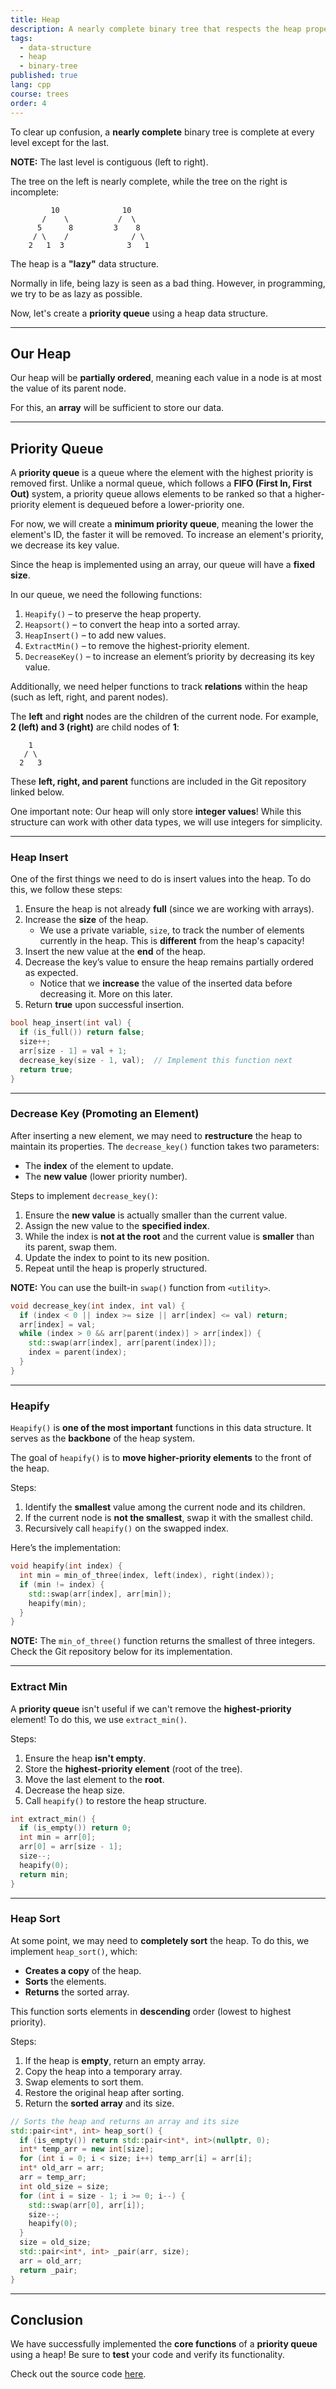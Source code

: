 ```yaml
---
title: Heap
description: A nearly complete binary tree that respects the heap property.
tags:
  - data-structure
  - heap
  - binary-tree
published: true
lang: cpp
course: trees
order: 4
---
```


To clear up confusion, a **nearly complete** binary tree is complete at every level except for the last.

**NOTE:** The last level is contiguous (left to right).

The tree on the left is nearly complete, while the tree on the right is incomplete:
```
         10              10
       /    \           /  \
      5      8         3    8
     / \    /              / \
    2   1  3              3   1
```
The heap is a **"lazy"** data structure.

Normally in life, being lazy is seen as a bad thing. However, in programming, we try to be as lazy as possible.

Now, let's create a **priority queue** using a heap data structure.

---

## Our Heap
Our heap will be **partially ordered**, meaning each value in a node is at most the value of its parent node.

For this, an **array** will be sufficient to store our data.

---

## Priority Queue
A **priority queue** is a queue where the element with the highest priority is removed first. Unlike a normal queue, which follows a **FIFO (First In, First Out)** system, a priority queue allows elements to be ranked so that a higher-priority element is dequeued before a lower-priority one.

For now, we will create a **minimum priority queue**, meaning the lower the element's ID, the faster it will be removed. To increase an element's priority, we decrease its key value.

Since the heap is implemented using an array, our queue will have a **fixed size**.

In our queue, we need the following functions:
1. `Heapify()` – to preserve the heap property.
2. `Heapsort()` – to convert the heap into a sorted array.
3. `HeapInsert()` – to add new values.
4. `ExtractMin()` – to remove the highest-priority element.
5. `DecreaseKey()` – to increase an element’s priority by decreasing its key value.

Additionally, we need helper functions to track **relations** within the heap (such as left, right, and parent nodes).

The **left** and **right** nodes are the children of the current node. For example, **2 (left) and 3 (right)** are child nodes of **1**:
```
    1
   / \
  2   3
```
These **left, right, and parent** functions are included in the Git repository linked below.

One important note: Our heap will only store **integer values**! While this structure can work with other data types, we will use integers for simplicity.

---

### Heap Insert
One of the first things we need to do is insert values into the heap. To do this, we follow these steps:

1. Ensure the heap is not already **full** (since we are working with arrays).
2. Increase the **size** of the heap.
    - We use a private variable, `size`, to track the number of elements currently in the heap. This is **different** from the heap's capacity!
3. Insert the new value at the **end** of the heap.
4. Decrease the key’s value to ensure the heap remains partially ordered as expected.
    - Notice that we **increase** the value of the inserted data before decreasing it. More on this later.
5. Return **true** upon successful insertion.

```cpp
bool heap_insert(int val) {
  if (is_full()) return false;
  size++;
  arr[size - 1] = val + 1;
  decrease_key(size - 1, val);  // Implement this function next
  return true;
}
```

---

### Decrease Key (Promoting an Element)
After inserting a new element, we may need to **restructure** the heap to maintain its properties. The `decrease_key()` function takes two parameters: 
- The **index** of the element to update.
- The **new value** (lower priority number).

Steps to implement `decrease_key()`:
1. Ensure the **new value** is actually smaller than the current value.
2. Assign the new value to the **specified index**.
3. While the index is **not at the root** and the current value is **smaller** than its parent, swap them.
4. Update the index to point to its new position.
5. Repeat until the heap is properly structured.

**NOTE:** You can use the built-in `swap()` function from `<utility>`.
```cpp
void decrease_key(int index, int val) {
  if (index < 0 || index >= size || arr[index] <= val) return;
  arr[index] = val;
  while (index > 0 && arr[parent(index)] > arr[index]) {
    std::swap(arr[index], arr[parent(index)]);
    index = parent(index);
  }
}
```

---

### Heapify
`Heapify()` is **one of the most important** functions in this data structure. It serves as the **backbone** of the heap system.

The goal of `heapify()` is to **move higher-priority elements** to the front of the heap.

Steps:
1. Identify the **smallest** value among the current node and its children.
2. If the current node is **not the smallest**, swap it with the smallest child.
3. Recursively call `heapify()` on the swapped index.

Here’s the implementation:
```cpp
void heapify(int index) {
  int min = min_of_three(index, left(index), right(index));
  if (min != index) {
    std::swap(arr[index], arr[min]);
    heapify(min);
  }
}
```
**NOTE:** The `min_of_three()` function returns the smallest of three integers. Check the Git repository below for its implementation.

---

### Extract Min
A **priority queue** isn't useful if we can't remove the **highest-priority** element! To do this, we use `extract_min()`.

Steps:
1. Ensure the heap **isn't empty**.
2. Store the **highest-priority element** (root of the tree).
3. Move the last element to the **root**.
4. Decrease the heap size.
5. Call `heapify()` to restore the heap structure.

```cpp
int extract_min() {
  if (is_empty()) return 0;
  int min = arr[0];
  arr[0] = arr[size - 1];
  size--;
  heapify(0);
  return min;
}
```

---

### Heap Sort
At some point, we may need to **completely sort** the heap. To do this, we implement `heap_sort()`, which:
- **Creates a copy** of the heap.
- **Sorts** the elements.
- **Returns** the sorted array.

This function sorts elements in **descending** order (lowest to highest priority).

Steps:
1. If the heap is **empty**, return an empty array.
2. Copy the heap into a temporary array.
3. Swap elements to sort them.
4. Restore the original heap after sorting.
5. Return the **sorted array** and its size.

```cpp
// Sorts the heap and returns an array and its size
std::pair<int*, int> heap_sort() {
  if (is_empty()) return std::pair<int*, int>(nullptr, 0);
  int* temp_arr = new int[size];
  for (int i = 0; i < size; i++) temp_arr[i] = arr[i];
  int* old_arr = arr;
  arr = temp_arr;
  int old_size = size;
  for (int i = size - 1; i >= 0; i--) {
    std::swap(arr[0], arr[i]);
    size--;
    heapify(0);
  }
  size = old_size;
  std::pair<int*, int> _pair(arr, size);
  arr = old_arr;
  return _pair;
}
```

---

## Conclusion
We have successfully implemented the **core functions** of a **priority queue** using a heap! Be sure to **test** your code and verify its functionality.

Check out the source code <a href="https://github.com/ethanokamura/dsa/tree/main/trees/heap" target="_blank">here</a>.